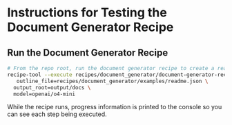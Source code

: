 # Instructions for Testing the Document Generator Recipe

## Run the Document Generator Recipe

```bash
# From the repo root, run the document generator recipe to create a readme for the codebase.
recipe-tool --execute recipes/document_generator/document-generator-recipe.json \
   outline_file=recipes/document_generator/examples/readme.json \
  output_root=output/docs \
  model=openai/o4-mini
```

While the recipe runs, progress information is printed to the console so you can
see each step being executed.

